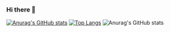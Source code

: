 ### Hi there 👋

<!--
**mvmendoncas/mvmendoncas** is a ✨ _special_ ✨ repository because its `README.md` (this file) appears on your GitHub profile.

Here are some ideas to get you started:

- 🔭 I’m currently working on ...
- 🌱 I’m currently learning ...
- 👯 I’m looking to collaborate on ...
- 🤔 I’m looking for help with ...
- 💬 Ask me about ...
- 📫 How to reach me: ...
- 😄 Pronouns: ...
- ⚡ Fun fact: ...
-->

[![Anurag's GitHub stats](https://github-readme-stats.vercel.app/apimvmendoncasanuraghazra)](https://github.com/anuraghazra/github-readme-stats)
[![Top Langs](https://github-readme-stats.vercel.app/api/top-langs/mvmendoncas=anuraghazra)](https://github.com/anuraghazra/github-readme-stats)
![Anurag's GitHub stats](https://github-readme-stats.vercel.app/apimvmendoncas=anuraghazra&show_icons=true&theme=radical)

